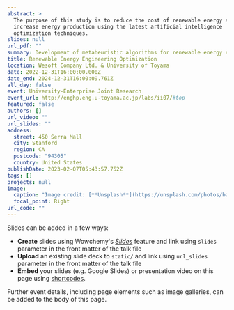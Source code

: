 ```yaml
---
abstract: >
  The purpose of this study is to reduce the cost of renewable energy and
  increase energy production using the latest artificial intelligence
  optimization techniques.
slides: null
url_pdf: ""
summary: Development of metaheuristic algorithms for renewable energy engineering optimization.
title: Renewable Energy Engineering Optimization
location: Wesoft Company Ltd. & University of Toyama
date: 2022-12-31T16:00:00.000Z
date_end: 2024-12-31T16:00:09.761Z
all_day: false
event: University-Enterprise Joint Research
event_url: http://enghp.eng.u-toyama.ac.jp/labs/ii07/#top
featured: false
authors: []
url_video: ""
url_slides: ""
address:
  street: 450 Serra Mall
  city: Stanford
  region: CA
  postcode: "94305"
  country: United States
publishDate: 2023-02-07T05:43:57.752Z
tags: []
projects: null
image:
  caption: "Image credit: [**Unsplash**](https://unsplash.com/photos/bzdhc5b3Bxs)"
  focal_point: Right
url_code: ""
---
```


Slides can be added in a few ways:

- **Create** slides using Wowchemy's [_Slides_](https://wowchemy.com/docs/managing-content/#create-slides) feature and link using `slides` parameter in the front matter of the talk file
- **Upload** an existing slide deck to `static/` and link using `url_slides` parameter in the front matter of the talk file
- **Embed** your slides (e.g. Google Slides) or presentation video on this page using [shortcodes](https://wowchemy.com/docs/writing-markdown-latex/).

Further event details, including page elements such as image galleries, can be added to the body of this page.
